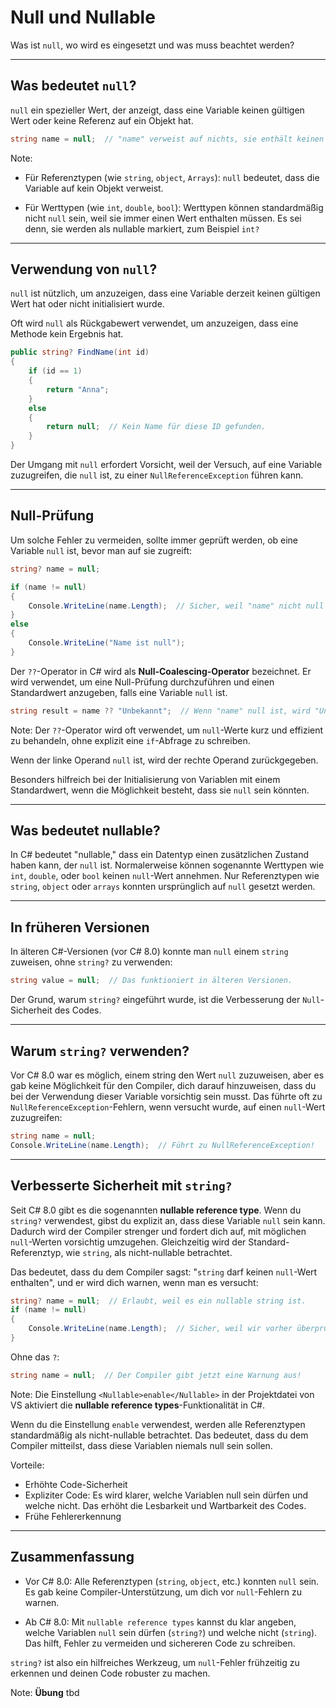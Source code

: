 # Null und Nullable

Was ist `null`, wo wird es eingesetzt und was muss beachtet werden?

---

<!-- .slide: class="left" -->
## Was bedeutet `null`?

`null` ein spezieller Wert, der anzeigt, dass eine Variable keinen gültigen Wert oder keine Referenz auf ein Objekt hat.

```csharp
string name = null;  // "name" verweist auf nichts, sie enthält keinen String.
```

Note:
* Für Referenztypen (wie `string`, `object`, `Arrays`): `null` bedeutet, dass die Variable auf kein Objekt verweist. 

* Für Werttypen (wie `int`, `double`, `bool`): Werttypen können standardmäßig nicht `null` sein, weil sie immer einen Wert enthalten müssen. Es sei denn, sie werden als nullable markiert, zum Beispiel `int?`

---

<!-- .slide: class="left" -->
## Verwendung von `null`?

`null` ist nützlich, um anzuzeigen, dass eine Variable derzeit keinen gültigen Wert hat oder nicht initialisiert wurde.

Oft wird `null` als Rückgabewert verwendet, um anzuzeigen, dass eine Methode kein Ergebnis hat.

```csharp
public string? FindName(int id)
{
    if (id == 1)
    {
        return "Anna";
    }
    else
    {
        return null;  // Kein Name für diese ID gefunden.
    }
}
```

Der Umgang mit `null` erfordert Vorsicht, weil der Versuch, auf eine Variable zuzugreifen, die `null` ist, zu einer `NullReferenceException` führen kann.

---

<!-- .slide: class="left" -->
## Null-Prüfung

Um solche Fehler zu vermeiden, sollte immer geprüft werden, ob eine Variable `null` ist, bevor man auf sie zugreift:

```csharp
string? name = null;

if (name != null)
{
    Console.WriteLine(name.Length);  // Sicher, weil "name" nicht null ist.
}
else
{
    Console.WriteLine("Name ist null");
}
```

Der `??`-Operator in C# wird als **Null-Coalescing-Operator** bezeichnet. Er wird verwendet, um eine Null-Prüfung durchzuführen und einen Standardwert anzugeben, falls eine Variable `null` ist.

```csharp
string result = name ?? "Unbekannt";  // Wenn "name" null ist, wird "Unbekannt" verwendet.
```

Note:
Der `??`-Operator wird oft verwendet, um `null`-Werte kurz und effizient zu behandeln, ohne explizit eine `if`-Abfrage zu schreiben.

Wenn der linke Operand `null` ist, wird der rechte Operand zurückgegeben.

Besonders hilfreich bei der Initialisierung von Variablen mit einem Standardwert, wenn die Möglichkeit besteht, dass sie `null` sein könnten.

---

<!-- .slide: class="left" -->
## Was bedeutet nullable?

In C# bedeutet "nullable," dass ein Datentyp einen zusätzlichen Zustand haben kann, der `null` ist. Normalerweise können sogenannte Werttypen wie `int`, `double`, oder `bool` keinen `null`-Wert annehmen. Nur Referenztypen wie `string`, `object` oder `arrays` konnten ursprünglich auf `null` gesetzt werden.

---

<!-- .slide: class="left" -->
## In früheren Versionen

In älteren C#-Versionen (vor C# 8.0) konnte man `null` einem `string` zuweisen, ohne `string?` zu verwenden:

```csharp
string value = null;  // Das funktioniert in älteren Versionen.
```

Der Grund, warum `string?` eingeführt wurde, ist die Verbesserung der `Null`-Sicherheit des Codes.

---

<!-- .slide: class="left" -->
## Warum `string?` verwenden?

Vor C# 8.0 war es möglich, einem string den Wert `null` zuzuweisen, aber es gab keine Möglichkeit für den Compiler, dich darauf hinzuweisen, dass du bei der Verwendung dieser Variable vorsichtig sein musst. Das führte oft zu `NullReferenceException`-Fehlern, wenn versucht wurde, auf einen `null`-Wert zuzugreifen:

```csharp
string name = null;
Console.WriteLine(name.Length);  // Führt zu NullReferenceException!
```

---

<!-- .slide: class="left" -->
## Verbesserte Sicherheit mit `string?`

Seit C# 8.0 gibt es die sogenannten **nullable reference type**. Wenn du `string?` verwendest, gibst du explizit an, dass diese Variable `null` sein kann. Dadurch wird der Compiler strenger und fordert dich auf, mit möglichen `null`-Werten vorsichtig umzugehen. Gleichzeitig wird der Standard-Referenztyp, wie `string`, als nicht-nullable betrachtet.

Das bedeutet, dass du dem Compiler sagst: "`string` darf keinen `null`-Wert enthalten", und er wird dich warnen, wenn man es versucht:

```csharp
string? name = null;  // Erlaubt, weil es ein nullable string ist.
if (name != null)
{
    Console.WriteLine(name.Length);  // Sicher, weil wir vorher überprüft haben, dass "name" nicht null ist.
}
```

Ohne das `?`:

```csharp
string name = null;  // Der Compiler gibt jetzt eine Warnung aus!
```

Note: 
Die Einstellung `<Nullable>enable</Nullable>` in der Projektdatei von VS aktiviert die **nullable reference types**-Funktionalität in C#.

Wenn du die Einstellung `enable` verwendest, werden alle Referenztypen standardmäßig als nicht-nullable betrachtet. 
Das bedeutet, dass du dem Compiler mitteilst, dass diese Variablen niemals null sein sollen.

Vorteile:
* Erhöhte Code-Sicherheit
* Expliziter Code: Es wird klarer, welche Variablen null sein dürfen und welche nicht. Das erhöht die Lesbarkeit und Wartbarkeit des Codes.
* Frühe Fehlererkennung

---

<!-- .slide: class="left" -->
## Zusammenfassung
* Vor C# 8.0: Alle Referenztypen (`string`, `object`, etc.) konnten `null` sein. Es gab keine Compiler-Unterstützung, um dich vor `null`-Fehlern zu warnen.

* Ab C# 8.0: Mit `nullable reference types` kannst du klar angeben, welche Variablen `null` sein dürfen (`string?`) und welche nicht (`string`). Das hilft, Fehler zu vermeiden und sichereren Code zu schreiben.

`string?` ist also ein hilfreiches Werkzeug, um `null`-Fehler frühzeitig zu erkennen und deinen Code robuster zu machen.

Note: **Übung** tbd